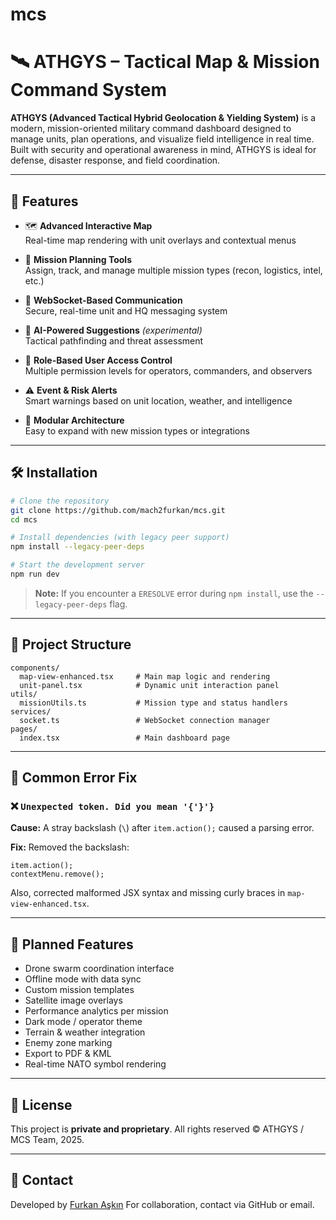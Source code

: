 # mcs




# 🛰️ ATHGYS – Tactical Map & Mission Command System

**ATHGYS (Advanced Tactical Hybrid Geolocation & Yielding System)** is a modern, mission-oriented military command dashboard designed to manage units, plan operations, and visualize field intelligence in real time. Built with security and operational awareness in mind, ATHGYS is ideal for defense, disaster response, and field coordination.

---

## 🚀 Features

- 🗺️ **Advanced Interactive Map**  
  Real-time map rendering with unit overlays and contextual menus

- 🧭 **Mission Planning Tools**  
  Assign, track, and manage multiple mission types (recon, logistics, intel, etc.)

- 📡 **WebSocket-Based Communication**  
  Secure, real-time unit and HQ messaging system

- 🧠 **AI-Powered Suggestions** *(experimental)*  
  Tactical pathfinding and threat assessment

- 🔐 **Role-Based User Access Control**  
  Multiple permission levels for operators, commanders, and observers

- ⚠️ **Event & Risk Alerts**  
  Smart warnings based on unit location, weather, and intelligence

- 🧰 **Modular Architecture**  
  Easy to expand with new mission types or integrations

---

## 🛠️ Installation

```bash
# Clone the repository
git clone https://github.com/mach2furkan/mcs.git
cd mcs

# Install dependencies (with legacy peer support)
npm install --legacy-peer-deps

# Start the development server
npm run dev
````

> **Note:** If you encounter a `ERESOLVE` error during `npm install`, use the `--legacy-peer-deps` flag.

---

## 🧩 Project Structure

```
components/
  map-view-enhanced.tsx     # Main map logic and rendering
  unit-panel.tsx            # Dynamic unit interaction panel
utils/
  missionUtils.ts           # Mission type and status handlers
services/
  socket.ts                 # WebSocket connection manager
pages/
  index.tsx                 # Main dashboard page
```

---

## 🐞 Common Error Fix

### ❌ `Unexpected token. Did you mean '{'}'}`

**Cause:**
A stray backslash (`\`) after `item.action();` caused a parsing error.

**Fix:**
Removed the backslash:

```tsx
item.action();
contextMenu.remove();
```

Also, corrected malformed JSX syntax and missing curly braces in `map-view-enhanced.tsx`.

---

## 🎯 Planned Features

* Drone swarm coordination interface
* Offline mode with data sync
* Custom mission templates
* Satellite image overlays
* Performance analytics per mission
* Dark mode / operator theme
* Terrain & weather integration
* Enemy zone marking
* Export to PDF & KML
* Real-time NATO symbol rendering

---

## 📜 License

This project is **private and proprietary**.
All rights reserved © ATHGYS / MCS Team, 2025.

---

## 🤝 Contact

Developed by [Furkan Aşkın](https://github.com/mach2furkan)
For collaboration, contact via GitHub or email.
